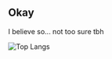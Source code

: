 ## Okay
I believe so... not too sure tbh


 ![Top Langs](https://github-readme-stats.vercel.app/api/top-langs/?username=e5u02c&layout=compact&theme=tokyonight)

